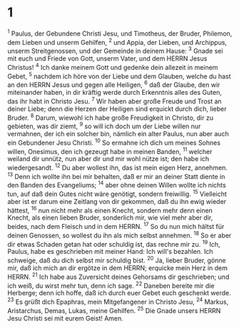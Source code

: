 # 1 
<sup>1</sup> Paulus, der Gebundene Christi Jesu, und Timotheus, der Bruder, Philemon, dem Lieben und unserm Gehilfen, <sup>2</sup> und Appia, der Lieben, und Archippus, unserm Streitgenossen, und der Gemeinde in deinem Hause: <sup>3</sup> Gnade sei mit euch und Friede von Gott, unserm Vater, und dem HERRN Jesus Christus! <sup>4</sup> Ich danke meinem Gott und gedenke dein allezeit in meinem Gebet, <sup>5</sup> nachdem ich höre von der Liebe und dem Glauben, welche du hast an den HERRN Jesus und gegen alle Heiligen, <sup>6</sup> daß der Glaube, den wir miteinander haben, in dir kräftig werde durch Erkenntnis alles des Guten, das ihr habt in Christo Jesu. <sup>7</sup> Wir haben aber große Freude und Trost an deiner Liebe; denn die Herzen der Heiligen sind erquickt durch dich, lieber Bruder. <sup>8</sup> Darum, wiewohl ich habe große Freudigkeit in Christo, dir zu gebieten, was dir ziemt, <sup>9</sup> so will ich doch um der Liebe willen nur vermahnen, der ich ein solcher bin, nämlich ein alter Paulus, nun aber auch ein Gebundener Jesu Christi. <sup>10</sup> So ermahne ich dich um meines Sohnes willen, Onesimus, den ich gezeugt habe in meinen Banden, <sup>11</sup> welcher weiland dir unnütz, nun aber dir und mir wohl nütze ist; den habe ich wiedergesandt. <sup>12</sup> Du aber wollest ihn, das ist mein eigen Herz, annehmen. <sup>13</sup> Denn ich wollte ihn bei mir behalten, daß er mir an deiner Statt diente in den Banden des Evangeliums; <sup>14</sup> aber ohne deinen Willen wollte ich nichts tun, auf daß dein Gutes nicht wäre genötigt, sondern freiwillig. <sup>15</sup> Vielleicht aber ist er darum eine Zeitlang von dir gekommen, daß du ihn ewig wieder hättest, <sup>16</sup> nun nicht mehr als einen Knecht, sondern mehr denn einen Knecht, als einen lieben Bruder, sonderlich mir, wie viel mehr aber dir, beides, nach dem Fleisch und in dem HERRN. <sup>17</sup> So du nun mich hältst für deinen Genossen, so wollest du ihn als mich selbst annehmen. <sup>18</sup> So er aber dir etwas Schaden getan hat oder schuldig ist, das rechne mir zu. <sup>19</sup> Ich, Paulus, habe es geschrieben mit meiner Hand: Ich will's bezahlen. Ich schweige, daß du dich selbst mir schuldig bist. <sup>20</sup> Ja, lieber Bruder, gönne mir, daß ich mich an dir ergötze in dem HERRN; erquicke mein Herz in dem HERRN. <sup>21</sup> Ich habe aus Zuversicht deines Gehorsams dir geschrieben; und ich weiß, du wirst mehr tun, denn ich sage. <sup>22</sup> Daneben bereite mir die Herberge; denn ich hoffe, daß ich durch euer Gebet euch geschenkt werde. <sup>23</sup> Es grüßt dich Epaphras, mein Mitgefangener in Christo Jesu, <sup>24</sup> Markus, Aristarchus, Demas, Lukas, meine Gehilfen. <sup>25</sup> Die Gnade unsers HERRN Jesu Christi sei mit eurem Geist! Amen. 